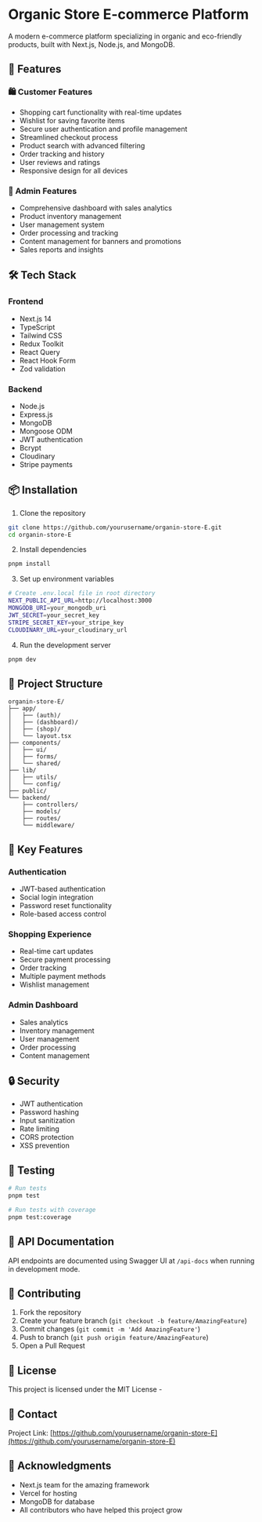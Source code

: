 # Organic Store E-commerce Platform

A modern e-commerce platform specializing in organic and eco-friendly products, built with Next.js, Node.js, and MongoDB.

## 🌟 Features

### 🛍️ Customer Features
- Shopping cart functionality with real-time updates
- Wishlist for saving favorite items
- Secure user authentication and profile management
- Streamlined checkout process
- Product search with advanced filtering
- Order tracking and history
- User reviews and ratings
- Responsive design for all devices

### 👑 Admin Features
- Comprehensive dashboard with sales analytics
- Product inventory management
- User management system
- Order processing and tracking
- Content management for banners and promotions
- Sales reports and insights

## 🛠️ Tech Stack

### Frontend
- Next.js 14
- TypeScript
- Tailwind CSS
- Redux Toolkit
- React Query
- React Hook Form
- Zod validation

### Backend
- Node.js
- Express.js
- MongoDB
- Mongoose ODM
- JWT authentication
- Bcrypt
- Cloudinary
- Stripe payments

## 📦 Installation

1. Clone the repository
```bash
git clone https://github.com/yourusername/organin-store-E.git
cd organin-store-E
```

2. Install dependencies
```bash
pnpm install
```

3. Set up environment variables
```bash
# Create .env.local file in root directory
NEXT_PUBLIC_API_URL=http://localhost:3000
MONGODB_URI=your_mongodb_uri
JWT_SECRET=your_secret_key
STRIPE_SECRET_KEY=your_stripe_key
CLOUDINARY_URL=your_cloudinary_url
```

4. Run the development server
```bash
pnpm dev
```

## 📁 Project Structure

```
organin-store-E/
├── app/
│   ├── (auth)/
│   ├── (dashboard)/
│   ├── (shop)/
│   └── layout.tsx
├── components/
│   ├── ui/
│   ├── forms/
│   └── shared/
├── lib/
│   ├── utils/
│   └── config/
├── public/
└── backend/
    ├── controllers/
    ├── models/
    ├── routes/
    └── middleware/
```

## 🚀 Key Features

### Authentication
- JWT-based authentication
- Social login integration
- Password reset functionality
- Role-based access control

### Shopping Experience
- Real-time cart updates
- Secure payment processing
- Order tracking
- Multiple payment methods
- Wishlist management

### Admin Dashboard
- Sales analytics
- Inventory management
- User management
- Order processing
- Content management

## 🔒 Security

- JWT authentication
- Password hashing
- Input sanitization
- Rate limiting
- CORS protection
- XSS prevention

## 🧪 Testing

```bash
# Run tests
pnpm test

# Run tests with coverage
pnpm test:coverage
```

## 📝 API Documentation

API endpoints are documented using Swagger UI at `/api-docs` when running in development mode.

## 🤝 Contributing

1. Fork the repository
2. Create your feature branch (`git checkout -b feature/AmazingFeature`)
3. Commit changes (`git commit -m 'Add AmazingFeature'`)
4. Push to branch (`git push origin feature/AmazingFeature`)
5. Open a Pull Request

## 📄 License

This project is licensed under the MIT License - 

## 📧 Contact


Project Link: [https://github.com/yourusername/organin-store-E](https://github.com/yourusername/organin-store-E)

## 🙏 Acknowledgments

- Next.js team for the amazing framework
- Vercel for hosting
- MongoDB for database
- All contributors who have helped this project grow
